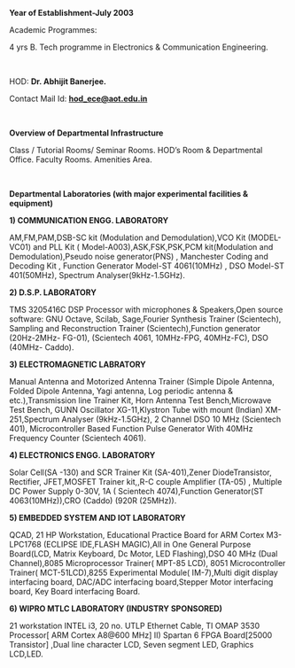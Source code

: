 **Year of Establishment-July 2003**

Academic Programmes:

4 yrs B. Tech programme in Electronics & Communication Engineering.

<br/>

HOD: **Dr. Abhijit Banerjee.**

Contact Mail Id: **hod_ece@aot.edu.in**

<br/>

**Overview of Departmental Infrastructure**

Class / Tutorial Rooms/ Seminar Rooms.
HOD’s Room & Departmental Office.
Faculty Rooms.
Amenities Area.

<br/>

**Departmental Laboratories (with major experimental facilities & equipment)**


**1) COMMUNICATION ENGG. LABORATORY**

AM,FM,PAM,DSB-SC kit (Modulation and Demodulation),VCO Kit (MODEL-VC01) and PLL Kit ( Model-A003),ASK,FSK,PSK,PCM kit(Modulation and Demodulation),Pseudo noise generator(PNS) , Manchester Coding and Decoding Kit , Function Generator Model-ST 4061(10MHz) , DSO Model-ST 401(50MHz), Spectrum Analyser(9kHz-1.5GHz).

**2) D.S.P. LABORATORY**

TMS 3205416C DSP Processor with microphones & Speakers,Open source software: GNU Octave, Scilab, Sage,Fourier Synthesis Trainer (Scientech), Sampling and Reconstruction Trainer (Scientech),Function generator (20Hz-2MHz- FG-01), (Scientech 4061, 10MHz-FPG, 40MHz-FC), DSO (40MHz- Caddo).

**3) ELECTROMAGNETIC LABRATORY**

Manual Antenna and Motorized Antenna Trainer (Simple Dipole Antenna, Folded Dipole Antenna, Yagi antenna, Log periodic antenna & etc.),Transmission line Trainer Kit, Horn Antenna Test Bench,Microwave Test Bench, GUNN Oscillator XG-11,Klystron Tube with mount (Indian) XM- 251,Spectrum Analyser (9kHz-1.5GHz), 2 Channel DSO 10 MHz (Scientech 401), Microcontroller Based Function Pulse Generator With 40MHz Frequency Counter (Scientech 4061).

**4) ELECTRONICS ENGG. LABORATORY**

Solar Cell(SA -130) and SCR Trainer Kit (SA-401),Zener DiodeTransistor, Rectifier, JFET,MOSFET Trainer kit,,R-C couple Amplifier (TA-05) , Multiple DC Power Supply 0-30V, 1A ( Scientech 4074),Function Generator(ST 4063(10MHz)),CRO (Caddo) (920R (25MHz)).

**5) EMBEDDED SYSTEM AND IOT LABORATORY**

QCAD, 21 HP Workstation, Educational Practice Board for ARM Cortex M3-LPC1768 (ECLIPSE IDE,FLASH MAGIC),All in One General Purpose Board(LCD, Matrix Keyboard, Dc Motor, LED Flashing),DSO 40 MHz (Dual Channel),8085 Microprocessor Trainer( MPT-85 LCD), 8051 Microcontroller Trainer( MCT-51LCD),8255 Experimental Module( IM-7),Multi digit display interfacing board, DAC/ADC interfacing board,Stepper Motor interfacing board, Key Board interfacing Board.

**6) WIPRO MTLC LABORATORY (INDUSTRY SPONSORED)**

21 workstation INTEL i3, 20 no. UTLP Ethernet Cable, TI OMAP 3530 Processor[ ARM Cortex A8@600 MHz] II) Spartan 6 FPGA Board[25000 Transistor] ,Dual line character LCD, Seven segment LED, Graphics LCD,LED.
